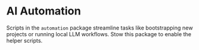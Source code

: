 # AI Automation

Scripts in the `automation` package streamline tasks like bootstrapping new projects or running local LLM workflows. Stow this package to enable the helper scripts.
